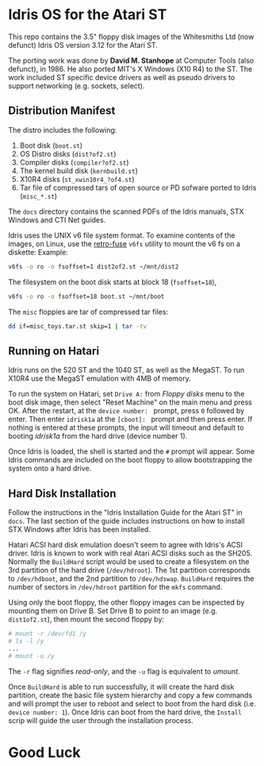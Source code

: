 # Idris OS for the Atari ST
This repo contains the 3.5" floppy disk images of the Whitesmiths Ltd (now defunct) Idris OS
version 3.12 for the Atari ST.

The porting work was done by **David M. Stanhope** at Computer Tools (also defunct), in 1986.
He also ported MIT's X Windows (X10 R4) to the ST. The work included ST specific device drivers
as well as pseudo drivers to support networking (e.g. sockets, select).

## Distribution Manifest
The distro includes the following:
1. Boot disk (`boot.st`)
2. OS Distro disks (`dist?of2.st`)
3. Compiler disks (`compiler?of2.st`)
4. The kernel build disk (`kernbuild.st`)
5. X10R4 disks (`st_xwin10r4_?of4.st`)
6. Tar file of compressed tars of open source or PD sofware ported to Idris (`misc_*.st`)

The `docs` directory contains the scanned PDFs of the Idris manuals, STX Windows and CTI Net guides.

Idris uses the UNIX v6 file system format. To examine contents of the images, on Linux, use the
[retro-fuse](https://github.com/jaylogue/retro-fuse) `v6fs` utility to mount the
v6 fs on a diskette:
Example:
```sh
v6fs -o ro -o fsoffset=1 dist2of2.st ~/mnt/dist2
```

The filesystem on the boot disk starts at block 18 (`fsoffset=18`),
```sh
v6fs -o ro -o fsoffset=18 boot.st ~/mnt/boot
```

The `misc` floppies are tar of compressed tar files:
```sh
dd if=misc_toys.tar.st skip=1 | tar -tv
```

## Running on Hatari
Idris runs on the 520 ST and the 1040 ST, as well as the MegaST. To run X10R4 use the
MegaST emulation with 4MB of memory.

To run the system on Hatari, set `Drive A:` from _Floppy disks_ menu to the boot disk image,
then select "Reset Machine" on the main menu and press OK. After the restart, at the
`device number: ` prompt, press `0` followed by enter. Then
enter `idrisk1a` at the `[cboot]: ` prompt and then press enter. If nothing is entered at
these prompts, the input will timeout and default to booting _idrisk1a_ from the hard
drive (device number 1).

Once Idris is loaded, the shell is started and the `#` prompt will appear. Some Idris
commands are included on the boot floppy to allow bootstrapping the system onto a hard
drive.

## Hard Disk Installation
Follow the instructions in the "Idris Installation Guide for the Atari ST" in `docs`.
The last section of the guide includes instructions on how to install STX Windows
after Idris has been installed.

Hatari ACSI hard disk emulation doesn't seem to agree with Idris's ACSI driver. Idris is known
to work with real Atari ACSI disks such as the SH205.  Normally the `BuildHard` script would be
used to create a filesystem on the 3rd partition of the hard drive (`/dev/hdroot`). The
1st partition corresponds to `/dev/hdboot`, and the 2nd partition to `/dev/hdswap`. `BuildHard`
requires the number of sectors in `/dev/hdroot` partition for the `mkfs` command.

Using only the boot floppy, the other floppy images can be inspected by mounting them
on Drive B. Set Drive B to point to an image (e.g. `dist1of2.st`), then mount the second
floppy by:
```sh
# mount -r /dev/fd1 /y
# ls -l /y
...
# mount -u /y
```
The `-r` flag signifies _read-only_, and the `-u` flag is equivalent to _umount_.

Once `BuildHard` is able to run successfully, it will create the hard disk partition, create
the basic file system hierarchy and copy a few commands and will prompt the user to reboot
and select to boot from the hard disk (i.e. `device number: 1`).  Once Idris can boot
from the hard drive, the `Install` scrip will guide the user through the installation
process.

# Good Luck

